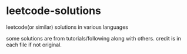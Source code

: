 # leetcode-solutions
leetcode(or similar) solutions in various languages

some solutions are from tutorials/following along with others. credit is in each file if not original.
